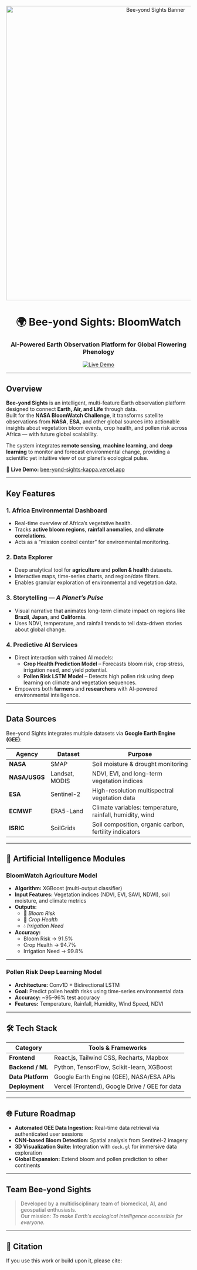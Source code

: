 <!-- Banner / Cover Image -->
<p align="center">
  <img src="https://your-image-link-here.png" alt="Bee-yond Sights Banner" width="800"/>
</p>

<h1 align="center">🌍 Bee-yond Sights: BloomWatch</h1>
<h3 align="center">AI-Powered Earth Observation Platform for Global Flowering Phenology</h3>

<p align="center">


  <a href="https://bee-yond-sights-kappa.vercel.app/">
    <img src="https://img.shields.io/badge/Live%20Demo-Online-blue.svg" alt="Live Demo"/>
  </a>
</p>

---

## Overview

**Bee-yond Sights** is an intelligent, multi-feature Earth observation platform designed to connect **Earth, Air, and Life** through data.  
Built for the **NASA BloomWatch Challenge**, it transforms satellite observations from **NASA**, **ESA**, and other global sources into actionable insights about vegetation bloom events, crop health, and pollen risk across Africa — with future global scalability.

The system integrates **remote sensing**, **machine learning**, and **deep learning** to monitor and forecast environmental change, providing a scientific yet intuitive view of our planet’s ecological pulse.

🔗 **Live Demo:** [bee-yond-sights-kappa.vercel.app](https://bee-yond-sights-kappa.vercel.app)

---

## Key Features

### 1. Africa Environmental Dashboard
- Real-time overview of Africa’s vegetative health.  
- Tracks **active bloom regions**, **rainfall anomalies**, and **climate correlations**.  
- Acts as a “mission control center” for environmental monitoring.

### 2. Data Explorer
- Deep analytical tool for **agriculture** and **pollen & health** datasets.  
- Interactive maps, time-series charts, and region/date filters.  
- Enables granular exploration of environmental and vegetation data.

### 3. Storytelling — *A Planet’s Pulse*
- Visual narrative that animates long-term climate impact on regions like **Brazil**, **Japan**, and **California**.  
- Uses NDVI, temperature, and rainfall trends to tell data-driven stories about global change.

### 4. Predictive AI Services
- Direct interaction with trained AI models:
  - **Crop Health Prediction Model** – Forecasts bloom risk, crop stress, irrigation need, and yield potential.
  - **Pollen Risk LSTM Model** – Detects high pollen risk using deep learning on climate and vegetation sequences.  
- Empowers both **farmers** and **researchers** with AI-powered environmental intelligence.

---

## Data Sources

Bee-yond Sights integrates multiple datasets via **Google Earth Engine (GEE)**:

| Agency | Dataset | Purpose |
|---------|----------|----------|
| **NASA** | SMAP | Soil moisture & drought monitoring |
| **NASA/USGS** | Landsat, MODIS | NDVI, EVI, and long-term vegetation indices |
| **ESA** | Sentinel-2 | High-resolution multispectral vegetation data |
| **ECMWF** | ERA5-Land | Climate variables: temperature, rainfall, humidity, wind |
| **ISRIC** | SoilGrids | Soil composition, organic carbon, fertility indicators |

---

## 🧠 Artificial Intelligence Modules

### BloomWatch Agriculture Model
- **Algorithm:** XGBoost (multi-output classifier)  
- **Input Features:** Vegetation indices (NDVI, EVI, SAVI, NDWI), soil moisture, and climate metrics  
- **Outputs:**  
  - 🌸 *Bloom Risk*  
  - 🌿 *Crop Health*  
  - 💧 *Irrigation Need*  
- **Accuracy:**  
  - Bloom Risk → 91.5%  
  - Crop Health → 94.7%  
  - Irrigation Need → 99.8%

---

### Pollen Risk Deep Learning Model
- **Architecture:** Conv1D + Bidirectional LSTM  
- **Goal:** Predict pollen health risks using time-series environmental data  
- **Accuracy:** ~95–96% test accuracy  
- **Features:** Temperature, Rainfall, Humidity, Wind Speed, NDVI

---

## 🛠️ Tech Stack

| Category | Tools & Frameworks |
|-----------|--------------------|
| **Frontend** | React.js, Tailwind CSS, Recharts, Mapbox |
| **Backend / ML** | Python, TensorFlow, Scikit-learn, XGBoost |
| **Data Platform** | Google Earth Engine (GEE), NASA/ESA APIs |
| **Deployment** | Vercel (Frontend), Google Drive / GEE for data |

---

## 🌐 Future Roadmap

- **Automated GEE Data Ingestion:** Real-time data retrieval via authenticated user sessions  
- **CNN-based Bloom Detection:** Spatial analysis from Sentinel-2 imagery  
- **3D Visualization Suite:** Integration with `deck.gl` for immersive data exploration  
- **Global Expansion:** Extend bloom and pollen prediction to other continents

---

## Team Bee-yond Sights

> Developed by a multidisciplinary team of biomedical, AI, and geospatial enthusiasts.  
> Our mission: *To make Earth’s ecological intelligence accessible for everyone.*

---

## 📜 Citation

If you use this work or build upon it, please cite:

